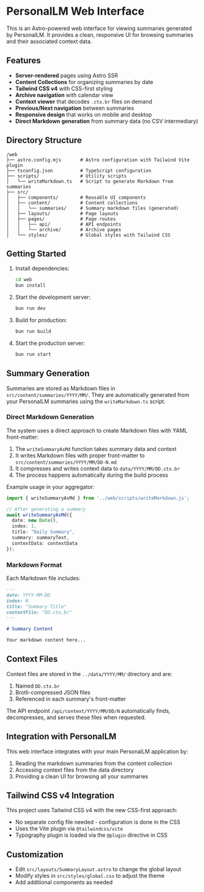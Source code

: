 # PersonalLM Web Interface

This is an Astro-powered web interface for viewing summaries generated by PersonalLM. It provides a clean, responsive UI for browsing summaries and their associated context data.

## Features

- **Server-rendered** pages using Astro SSR
- **Content Collections** for organizing summaries by date
- **Tailwind CSS v4** with CSS-first styling
- **Archive navigation** with calendar view
- **Context viewer** that decodes `.ctx.br` files on demand
- **Previous/Next navigation** between summaries
- **Responsive design** that works on mobile and desktop
- **Direct Markdown generation** from summary data (no CSV intermediary)

## Directory Structure

```
/web
├── astro.config.mjs       # Astro configuration with Tailwind Vite plugin
├── tsconfig.json          # TypeScript configuration
├── scripts/               # Utility scripts
│   └── writeMarkdown.ts   # Script to generate Markdown from summaries
├── src/
│   ├── components/        # Reusable UI components
│   ├── content/           # Content collections
│   │   └── summaries/     # Summary markdown files (generated)
│   ├── layouts/           # Page layouts
│   ├── pages/             # Page routes
│   │   ├── api/           # API endpoints
│   │   └── archive/       # Archive pages
│   └── styles/            # Global styles with Tailwind CSS
```

## Getting Started

1. Install dependencies:
   ```bash
   cd web
   bun install
   ```

2. Start the development server:
   ```bash
   bun run dev
   ```

3. Build for production:
   ```bash
   bun run build
   ```

4. Start the production server:
   ```bash
   bun run start
   ```

## Summary Generation

Summaries are stored as Markdown files in `src/content/summaries/YYYY/MM/`. They are automatically generated from your PersonalLM summaries using the `writeMarkdown.ts` script.

### Direct Markdown Generation

The system uses a direct approach to create Markdown files with YAML front-matter:

1. The `writeSummaryAsMd` function takes summary data and context
2. It writes Markdown files with proper front-matter to `src/content/summaries/YYYY/MM/DD-N.md`
3. It compresses and writes context data to `data/YYYY/MM/DD.ctx.br`
4. The process happens automatically during the build process

Example usage in your aggregator:

```ts
import { writeSummaryAsMd } from '../web/scripts/writeMarkdown.js';

// After generating a summary
await writeSummaryAsMd({
  date: new Date(), 
  index: 1,
  title: "Daily Summary",
  summary: summaryText,
  contextData: contextData
});
```

### Markdown Format

Each Markdown file includes:

```md
---
date: YYYY-MM-DD
index: N
title: "Summary Title"
contextFile: "DD.ctx.br"
---

# Summary Content

Your markdown content here...
```

## Context Files

Context files are stored in the `../data/YYYY/MM/` directory and are:

1. Named `DD.ctx.br`
2. Brotli-compressed JSON files
3. Referenced in each summary's front-matter

The API endpoint `/api/context/YYYY/MM/DD/N` automatically finds, decompresses, and serves these files when requested.

## Integration with PersonalLM

This web interface integrates with your main PersonalLM application by:

1. Reading the markdown summaries from the content collection
2. Accessing context files from the data directory
3. Providing a clean UI for browsing all your summaries

## Tailwind CSS v4 Integration

This project uses Tailwind CSS v4 with the new CSS-first approach:

- No separate config file needed - configuration is done in the CSS
- Uses the Vite plugin via `@tailwindcss/vite`
- Typography plugin is loaded via the `@plugin` directive in CSS

## Customization

- Edit `src/layouts/SummaryLayout.astro` to change the global layout
- Modify styles in `src/styles/global.css` to adjust the theme
- Add additional components as needed 